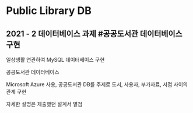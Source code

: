 # Public Library DB
## 2021 - 2 데이터베이스 과제 #공공도서관 데이터베이스 구현
일상생활 연관하여 MySQL 데이터베이스 구현

공공도서관 데이터베이스

Microsoft Azure 사용, 공공도서관 DB를 주제로 도서, 사용자, 부가자료, 서점 사이의 관계 구현

자세한 설명은 제출했던 설계서 별첨
